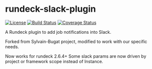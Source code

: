 # rundeck-slack-plugin

[![License](https://img.shields.io/github/license/Sylvain-Bugat/rundeck-slack-plugin.svg)](https://github.com/Sylvain-Bugat/rundeck-slack-plugin/blob/master/LICENSE)
[![Build Status](https://img.shields.io/travis/Sylvain-Bugat/rundeck-slack-plugin.svg)](https://travis-ci.org/Sylvain-Bugat/rundeck-slack-plugin)
[![Coverage Status](https://img.shields.io/coveralls/Sylvain-Bugat/rundeck-slack-plugin.svg)](https://coveralls.io/r/Sylvain-Bugat/rundeck-slack-plugin?branch=master)

A Rundeck plugin to add job notifications into Slack.

Forked from Sylvain-Bugat project, modified to work with our specific needs.

Now works for rundeck 2.6.4+
Some slack params are now driven by project or framework scope instead of Instance.
